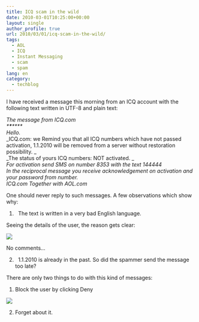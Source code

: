 ```yaml
---
title: ICQ scam in the wild
date: 2010-03-01T10:25:00+00:00
layout: single
author_profile: true
url: 2010/03/01/icq-scam-in-the-wild/
tags:
  - AOL
  - ICQ
  - Instant Messaging
  - scam
  - spam
lang: en
category: 
  - techblog
---
```

I have received a message this morning from an ICQ account with the following text written in UTF-8 and plain text:

_The message from ICQ.com_  
_\***\***\****_  
_Hello._  
_ICQ.com: we Remind you that all ICQ numbers which have not passed activation, 1.1.2010 will be removed from a server without restoration possibility. _  
_The status of yours ICQ numbers: NOT activated. _  
_For activation send SMS on number 8353 with the text 144444_  
_In the reciprocal message you receive acknowledgement on activation and your password from number._  
_ICQ.com Together with AOL.com_

One should never reply to such messages. A few observations which show why:

1.   The text is written in a very bad English language.

Seeing the details of the user, the reason gets clear:

[![](http://4.bp.blogspot.com/_vaUVXcmC3OI/S4uOc6v79ZI/AAAAAAAABCM/c0oXMTE3nyM/s640/icqdetails.png)](http://4.bp.blogspot.com/_vaUVXcmC3OI/S4uOc6v79ZI/AAAAAAAABCM/c0oXMTE3nyM/s1600-h/icqdetails.png)



No comments…

2.   1.1.2010 is already in the past. So did the spammer send the message too late?

There are only two things to do with this kind of messages:  
1. Block the user by clicking Deny

[![](http://1.bp.blogspot.com/_vaUVXcmC3OI/S4uOf_TEJdI/AAAAAAAABCU/TdLI86snwao/s640/icq-block.png)](http://1.bp.blogspot.com/_vaUVXcmC3OI/S4uOf_TEJdI/AAAAAAAABCU/TdLI86snwao/s1600-h/icq-block.png)

2. Forget about it.